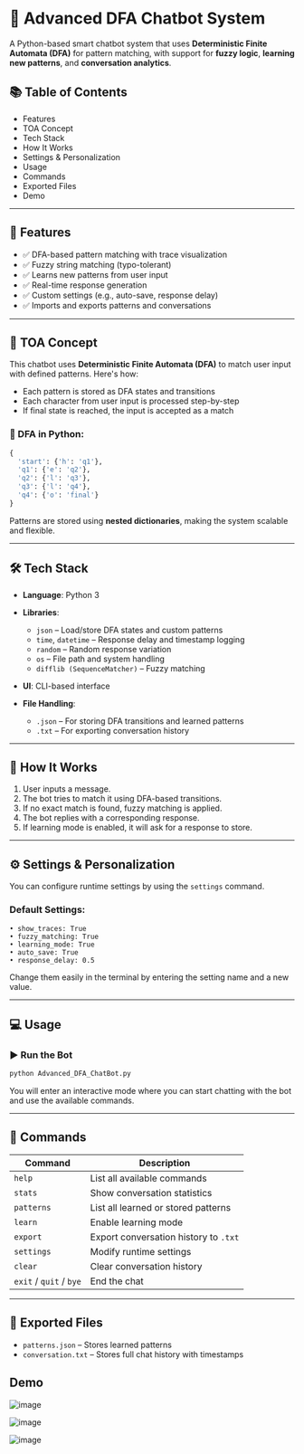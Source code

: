 
# 🤖 Advanced DFA Chatbot System

A Python-based smart chatbot system that uses **Deterministic Finite Automata (DFA)** for pattern matching, with support for **fuzzy logic**, **learning new patterns**, and **conversation analytics**.

## 📚 Table of Contents

* Features
* TOA Concept
* Tech Stack
* How It Works
* Settings & Personalization
* Usage
* Commands
* Exported Files
* Demo

---

## 🚀 Features

* ✅ DFA-based pattern matching with trace visualization
* ✅ Fuzzy string matching (typo-tolerant)
* ✅ Learns new patterns from user input
* ✅ Real-time response generation
* ✅ Custom settings (e.g., auto-save, response delay)
* ✅ Imports and exports patterns and conversations

---

## 🔄 TOA Concept

This chatbot uses **Deterministic Finite Automata (DFA)** to match user input with defined patterns. Here's how:

* Each pattern is stored as DFA states and transitions
* Each character from user input is processed step-by-step
* If final state is reached, the input is accepted as a match

### 🧠 DFA in Python:

```python
{
  'start': {'h': 'q1'},
  'q1': {'e': 'q2'},
  'q2': {'l': 'q3'},
  'q3': {'l': 'q4'},
  'q4': {'o': 'final'}
}
```

Patterns are stored using **nested dictionaries**, making the system scalable and flexible.

---

## 🛠️ Tech Stack

* **Language**: Python 3
* **Libraries**:

  * `json` – Load/store DFA states and custom patterns
  * `time`, `datetime` – Response delay and timestamp logging
  * `random` – Random response variation
  * `os` – File path and system handling
  * `difflib (SequenceMatcher)` – Fuzzy matching
* **UI**: CLI-based interface
* **File Handling**:

  * `.json` – For storing DFA transitions and learned patterns
  * `.txt` – For exporting conversation history

---

## 🧠 How It Works

1. User inputs a message.
2. The bot tries to match it using DFA-based transitions.
3. If no exact match is found, fuzzy matching is applied.
4. The bot replies with a corresponding response.
5. If learning mode is enabled, it will ask for a response to store.

---

## ⚙️ Settings & Personalization

You can configure runtime settings by using the `settings` command.

### Default Settings:

```
• show_traces: True
• fuzzy_matching: True
• learning_mode: True
• auto_save: True
• response_delay: 0.5
```

Change them easily in the terminal by entering the setting name and a new value.

---

## 💻 Usage

### ▶️ Run the Bot

```bash
python Advanced_DFA_ChatBot.py
```

You will enter an interactive mode where you can start chatting with the bot and use the available commands.

---

## 🧾 Commands

| Command                 | Description                           |
| ----------------------- | ------------------------------------- |
| `help`                  | List all available commands           |
| `stats`                 | Show conversation statistics          |
| `patterns`              | List all learned or stored patterns   |
| `learn`                 | Enable learning mode                  |
| `export`                | Export conversation history to `.txt` |
| `settings`              | Modify runtime settings               |
| `clear`                 | Clear conversation history            |
| `exit` / `quit` / `bye` | End the chat                          |

---

## 📁 Exported Files

* `patterns.json` – Stores learned patterns
* `conversation.txt` – Stores full chat history with timestamps

## Demo

![image](https://github.com/user-attachments/assets/23a5a00d-8d7e-45ed-83ac-e6369ae2725f)

![image](https://github.com/user-attachments/assets/05b30597-c861-4679-8663-71799d4e0452)

![image](https://github.com/user-attachments/assets/d62ed8b5-03a6-432f-bc01-34c40772f390)



